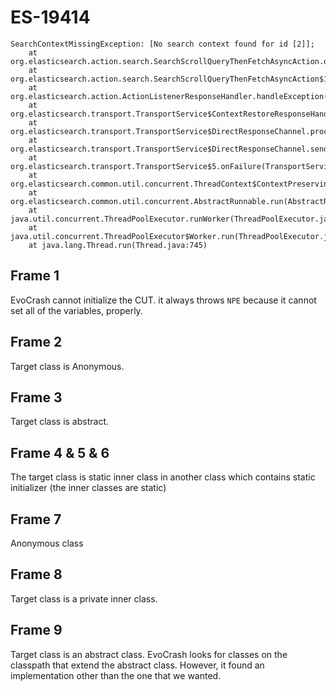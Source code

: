 # ES-19414

```
SearchContextMissingException: [No search context found for id [2]];
	at org.elasticsearch.action.search.SearchScrollQueryThenFetchAsyncAction.onQueryPhaseFailure(SearchScrollQueryThenFetchAsyncAction.java:155)
	at org.elasticsearch.action.search.SearchScrollQueryThenFetchAsyncAction$1.onFailure(SearchScrollQueryThenFetchAsyncAction.java:142)
	at org.elasticsearch.action.ActionListenerResponseHandler.handleException(ActionListenerResponseHandler.java:51)
	at org.elasticsearch.transport.TransportService$ContextRestoreResponseHandler.handleException(TransportService.java:934)
	at org.elasticsearch.transport.TransportService$DirectResponseChannel.processException(TransportService.java:1035)
	at org.elasticsearch.transport.TransportService$DirectResponseChannel.sendResponse(TransportService.java:1013)
	at org.elasticsearch.transport.TransportService$5.onFailure(TransportService.java:528)
	at org.elasticsearch.common.util.concurrent.ThreadContext$ContextPreservingAbstractRunnable.onFailure(ThreadContext.java:496)
	at org.elasticsearch.common.util.concurrent.AbstractRunnable.run(AbstractRunnable.java:39)
	at java.util.concurrent.ThreadPoolExecutor.runWorker(ThreadPoolExecutor.java:1142)
	at java.util.concurrent.ThreadPoolExecutor$Worker.run(ThreadPoolExecutor.java:617)
	at java.lang.Thread.run(Thread.java:745)
```

## Frame 1
EvoCrash cannot initialize the CUT. it always throws `NPE` because it cannot set all of the variables, properly.

## Frame 2
Target class is Anonymous.

## Frame 3
Target class is abstract.

## Frame 4 & 5 & 6
The target class is static inner class in another class which contains static initializer (the inner classes are static)

## Frame 7
Anonymous class

## Frame 8
Target class is a private inner class.

## Frame 9
Target class is an abstract class. EvoCrash looks for classes on the classpath that extend the abstract class. However, it found an implementation other than the one that we wanted.
